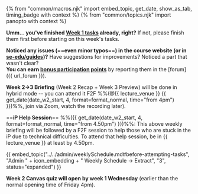 {% from "common/macros.njk" import embed_topic, get_date, show_as_tab, timing_badge with context %}
{% from "common/topics.njk" import  panopto with context %}

<box type="important" seamless>

**Umm... you've finished [Week 1 tasks](../week1/index.html) already, right?** If not, please finish them first before starting on this week's tasks.

</box>

<box type="tip" seamless>

**Noticed any issues (==even minor typos==) in the course website (or in [se-edu/guides](https://se-education.org/guides/))?** Have suggestions for improvements? Noticed a part that wasn't clear?<br>
**You can earn [bonus participation points](../../admin/participation.md)** by reporting them in the [forum]({{ url_forum }}).<br>
</box>

<panel type="info" header="##### ==[MUST-WATCH]== Briefing Videos for Week 2" peek >

<include src="../../admin/courseBriefings.md#course-briefing-w2" />
</panel>
<p/>
<box type="info">

****Week 2→3 Briefing**** (Week 2 Recap + Week 3 Preview) will be done in hybrid mode -- you can attend it F2F %%(@{{ lecture_venue }} {{ get_date(date_w2_start, 4, format=format_normal, time="from 4pm") }})%%, join via Zoom, watch the recording later).<br>

==**iP Help Session**== %%({{ get_date(date_w2_start, 4, format=format_normal, time="from 4.50pm") }})%%: This above weekly briefing will be followed by a F2F session to help those who are stuck in the iP due to technical difficulties. To attend that help session, be in {{ lecture_venue }} at least by 4.50pm.


</box>
<p/>

{{ embed_topic("../../admin/weeklySchedule.md#before-attempting-tasks", "Admin " + icon_embedding + " Weekly Schedule → Extract", "3", status="expanded") }}
<p/>


<box type="info" seamless>

**Week 2 Canvas quiz will open by week 1 Wednesday** (earlier than the normal opening time of Friday 4pm).

</box>
<p/>

